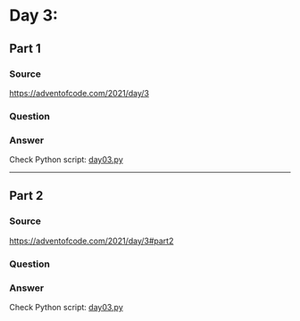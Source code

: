 # Day 3:

## Part 1

### Source

https://adventofcode.com/2021/day/3

### Question



### Answer

Check Python script: [day03.py](./day03.py)

---

## Part 2

### Source

https://adventofcode.com/2021/day/3#part2

### Question


### Answer

Check Python script: [day03.py](./day03.py)
